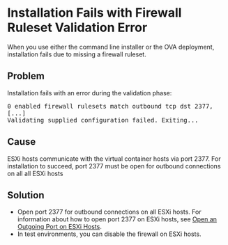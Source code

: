 # Installation Fails with Firewall Ruleset Validation Error #
When you use either the command line installer or the OVA deployment, installation fails due to missing a firewall ruleset.
## Problem ##
Installation fails with an error during the validation phase: 

<pre>
0 enabled firewall rulesets match outbound tcp dst 2377, 
[...] 
Validating supplied configuration failed. Exiting...
</pre>

## Cause ##
ESXi hosts communicate with the virtual container hosts via port 2377. For installation to succeed, port 2377 must be open for outbound connections on all all ESXi hosts

## Solution ##
- Open port 2377 for outbound connections on all ESXi hosts. For information about how to open port 2377 on ESXi hosts, see [Open an Outgoing Port on ESXi Hosts](open_an_outgoing_port_on_esxi_hosts.md).
- In test environments, you can disable the firewall on ESXi hosts. 